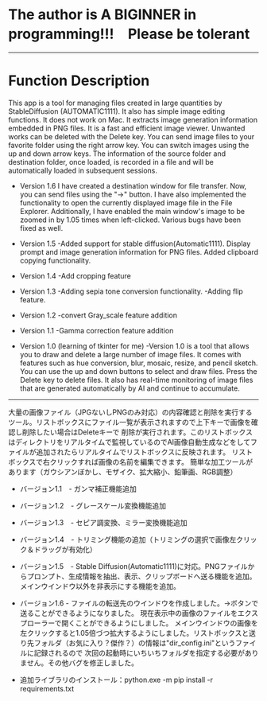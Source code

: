 # The author is A BIGINNER in programming!!!　Please be tolerant
***

# Function Description #
This app is a tool for managing files created in large quantities by StableDiffusion (AUTOMATIC1111). It also has simple image editing functions. It does not work on Mac. It extracts image generation information embedded in PNG files. It is a fast and efficient image viewer. Unwanted works can be deleted with the Delete key. You can send image files to your favorite folder using the right arrow key. You can switch images using the up and down arrow keys. The information of the source folder and destination folder, once loaded, is recorded in a file and will be automatically loaded in subsequent sessions.

* Version 1.6
I have created a destination window for file transfer. Now, you can send files using the "→" button. I have also implemented the functionality to open the currently displayed image file in the File Explorer. Additionally, I have enabled the main window's image to be zoomed in by 1.05 times when left-clicked. Various bugs have been fixed as well.


* Version 1.5
    -Added support for stable diffusion(Automatic1111). Display prompt and image generation information for PNG files. Added clipboard copying functionality.

* Version 1.4
    -Add cropping feature

* Version 1.3
    -Adding sepia tone conversion functionality.
-Adding flip feature.

* Version 1.2
    -convert Gray_scale feature addition
    
* Version 1.1
    -Gamma correction feature addition

* Version 1.0 (learning of tkinter for me)
    -Version 1.0 is a tool that allows you to draw and delete a large number of image files. It comes with features such as hue conversion, blur, mosaic, resize, and pencil sketch. 
    You can use the up and down buttons to select and draw files. Press the Delete key to delete files. 
    It also has real-time monitoring of image files that are generated automatically by AI and continue to accumulate.

***
大量の画像ファイル（JPGないしPNGのみ対応）の内容確認と削除を実行するツール。リストボックスにファイル一覧が表示されますので上下キーで画像を確認し削除したい場合はDeleteキーで
削除が実行されます。このリストボックスはディレクトリをリアルタイムで監視しているのでAI画像自動生成などをしてファイルが追加されたらリアルタイムでリストボックスに反映されます。
リストボックスで右クリックすれば画像の名前を編集できます。
簡単な加工ツールがあります（ガウシアンぼかし、モザイク、拡大縮小、鉛筆画、RGB調整）

* バージョン1.1　- ガンマ補正機能追加

* バージョン1.2　- グレースケール変換機能追加

* バージョン1.3　- セピア調変換、ミラー変換機能追加

* バージョン1.4　- トリミング機能の追加（トリミングの選択で画像左クリック＆ドラッグが有効化）

* バージョン1.5　- Stable Diffusion(Automatic1111)に対応。PNGファイルからプロンプト、生成情報を抽出、表示、クリップボードへ送る機能を追加。
メインウインドウ以外を非表示にする機能を追加。

* バージョン1.6 - ファイルの転送先のウインドウを作成しました。→ボタンで送ることができるようになりました。
現在表示中の画像のファイルをエクスプローラーで開くことができるようにしました。
メインウインドウの画像を左クリックすると1.05倍づつ拡大するようにしました。リストボックスと送り先フォルダ（お気に入り？傑作？）の情報は"dir_config.ini"というファイルに記録されるので
次回の起動時にいちいちフォルダを指定する必要がありません。その他バグを修正しました。

* 追加ライブラリのインストール：python.exe -m pip install -r requirements.txt
